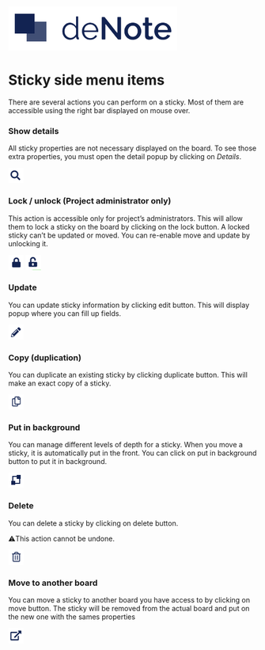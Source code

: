 ![deNote Logo](./assets/images/denote-logo.png)

# Sticky side menu items

There are several actions you can perform on a sticky. Most of them are accessible using the right bar displayed on mouse over. 


### Show details
All sticky properties are not necessary displayed on the board. To see those extra properties, you must open the detail popup by clicking on *Details*.

![icon magnifying glass](./assets/images/sticky-side-menu\view.png)


### Lock / unlock **(Project administrator only)**
This action is accessible only for project’s administrators. This will allow them to lock a sticky on the board by clicking on the lock button. A locked sticky can’t be updated or moved. 
You can re-enable move and update by unlocking it.

![lock](./assets/images/sticky-side-menu\lock.png) ![unlock](./assets/images/sticky-side-menu\unlock.png)

### Update
You can update sticky information by clicking edit button. This will display popup where you can fill up fields.

![edit](./assets/images/sticky-side-menu\edit.png)

### Copy (duplication)
You can duplicate an existing sticky by clicking duplicate button. This will make an exact copy of a sticky.

![duplicate](./assets/images/sticky-side-menu\duplicate.png)

### Put in background
You can manage different levels of depth for a sticky. When you move a sticky, it is automatically put in the front. You can click on put in background button to put it in background.

![duplicate](./assets/images/sticky-side-menu\put-in-background.png)

### Delete
You can delete a sticky by clicking on delete button.

⚠️This action cannot be undone.

![duplicate](./assets/images/sticky-side-menu\delete.png)


### Move to another board
You can move a sticky to another board you have access to by  clicking on move button. The sticky will be removed from the actual board and put on the new one with the sames properties

![move](./assets/images/sticky-side-menu\move.png)